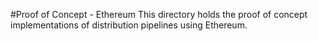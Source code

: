 #Proof of Concept - Ethereum
This directory holds the proof of concept implementations of distribution pipelines using Ethereum.
